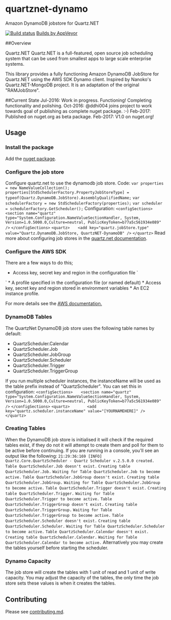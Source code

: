 # quartznet-dynamo
Amazon DynamoDB jobstore for Quartz.NET

[![Build status](https://ci.appveyor.com/api/projects/status/mgrgaj6ox3yhmrgg?svg=true)](https://ci.appveyor.com/project/lukeryannetnz/quartznet-dynamodb) [Builds by AppVeyor](https://ci.appveyor.com/project/lukeryannetnz/quartznet-dynamodb)

##Overview

Quartz.NET Quartz.NET is a full-featured, open source job scheduling system that can be used from smallest apps to large scale enterprise systems.

This library provides a fully functioning Amazon DynamoDB JobStore for Quartz.NET using the AWS SDK Dynamo client. Inspired by Nanoko's Quartz.NET-MongoDB project. It is an adaptation of the original "RAMJobStore".

##Current State
Jul-2016: Work in progress. Functioning! Completing functionality and polishing.
Oct-2016: @ddhi004 joins project to work towards goal of publishing as complete nuget package. :-)
Feb-2017: Published on nuget.org as beta package.
Feb-2017: V1.0 on nuget.org!

## Usage

### Install the package
Add the [nuget package](http://www.nuget.org/packages/QuartzNet-DynamoDB/).

### Configure the job store
Configure quartz.net to use the dynamodb job store. 
Code:
`var properties = new NameValueCollection();`
`properties[StdSchedulerFactory.PropertyJobStoreType] = typeof(Quartz.DynamoDB.JobStore).AssemblyQualifiedName;`
`var schedulerFactory = new StdSchedulerFactory(properties);`
`var scheduler = schedulerFactory.GetScheduler();`
Configuration: 
`<configSections>`
`	<section name="quartz" type="System.Configuration.NameValueSectionHandler, System, Version=1.0.5000.0,Culture=neutral, PublicKeyToken=b77a5c561934e089" />`
`</configSections>`
`<quartz>`
`	<add key="quartz.jobStore.type" value="Quartz.DynamoDB.JobStore, QuartzNET-DynamoDB" />`
`</quartz>`
Read more about configuring job stores in the [quartz.net documentation](https://www.quartz-scheduler.net/documentation/quartz-2.x/tutorial/job-stores.html).

### Configure the AWS SDK
There are a few ways to do this;
* Access key, secret key and region in the configuration file
`<add key="AWSAccessKey" value="*******" />
<add key="AWSSecretKey" value="*************" />
<add key="AWSRegion" value="us-west-2" />`
* A profile specified in the configuration file (or named default)
* Access key, secret key and region stored in environment variables
* An EC2 instance profile.

For more details see the [AWS documentation.](http://docs.aws.amazon.com/sdk-for-net/v2/developer-guide/net-dg-config-creds.html)

### DynamoDB Tables
The QuartzNet DynamoDB job store uses the following table names by default:
* QuartzScheduler.Calendar
* QuartzScheduler.Job
* QuartzScheduler.JobGroup
* QuartzScheduler.Scheduler
* QuartzScheduler.Trigger
* QuartzScheduler.TriggerGroup

If you run multiple scheduler instances, the instanceName will be used as the table prefix instead of "QuartzScheduler". You can set this in configuration:
`<configSections>`
`	<section name="quartz" type="System.Configuration.NameValueSectionHandler, System, Version=1.0.5000.0,Culture=neutral, PublicKeyToken=b77a5c561934e089" />`
`</configSections>`
`<quartz>`
`		<add key="quartz.scheduler.instanceName" value="[YOURNAMEHERE]" />`
`</quartz>`

### Creating Tables
When the DynamoDB job store is initialised it will check if the required tables exist, if they do not it will attempt to create them and poll for them to be active before continuing. If you are running in a console, you'll see an output like the following:
`21:29:36:169 [INFO]  Quartz.Core.QuartzScheduler - Quartz Scheduler v.2.5.0.0 created.`
`Table QuartzScheduler.Job doesn't exist.`
`Creating table QuartzScheduler.Job.`
`Waiting for Table QuartzScheduler.Job to become active.`
`Table QuartzScheduler.JobGroup doesn't exist.`
`Creating table QuartzScheduler.JobGroup.`
`Waiting for Table QuartzScheduler.JobGroup to become active.`
`Table QuartzScheduler.Trigger doesn't exist.`
`Creating table QuartzScheduler.Trigger.`
`Waiting for Table QuartzScheduler.Trigger to become active.`
`Table QuartzScheduler.TriggerGroup doesn't exist.`
`Creating table QuartzScheduler.TriggerGroup.`
`Waiting for Table QuartzScheduler.TriggerGroup to become active.`
`Table QuartzScheduler.Scheduler doesn't exist.`
`Creating table QuartzScheduler.Scheduler.`
`Waiting for Table QuartzScheduler.Scheduler to become active.`
`Table QuartzScheduler.Calendar doesn't exist.`
`Creating table QuartzScheduler.Calendar.`
`Waiting for Table QuartzScheduler.Calendar to become active.`
Alternatively you may create the tables yourself before starting the scheduler.

### Dynamo Capacity
The job store will create the tables with 1 unit of read and 1 unit of write capacity.
You may adjust the capacity of the tables, the only time the job store sets these values is when it creates the tables. 

## Contributing

Please see [contributing.md](/CONTRIBUTING.md).